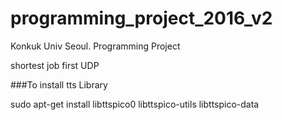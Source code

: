 # programming_project_2016_v2

Konkuk Univ Seoul.
Programming Project

 shortest job first
 UDP

###To install tts Library

sudo apt-get install libttspico0 libttspico-utils libttspico-data
